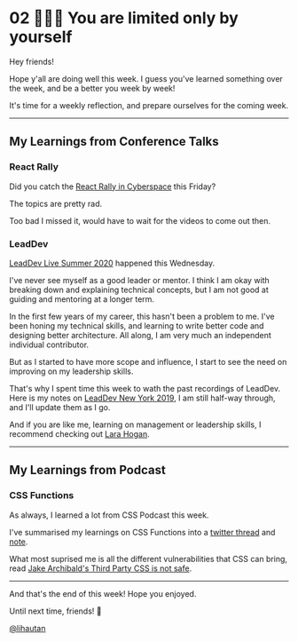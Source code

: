 # 02 🦸🏻‍♂️ You are limited only by yourself

Hey friends!

Hope y'all are doing well this week. I guess you've learned something over the week, and be a better you week by week!

It's time for a weekly reflection, and prepare ourselves for the coming week.

---

## My Learnings from Conference Talks

### React Rally

Did you catch the [React Rally in Cyberspace](https://www.reactrally.com/) this Friday?

The topics are pretty rad.

Too bad I missed it, would have to wait for the videos to come out then.

### LeadDev

[LeadDev Live Summer 2020](https://live.leaddev.com/) happened this Wednesday.

I've never see myself as a good leader or mentor. I think I am okay with breaking down and explaining technical concepts, but I am not good at guiding and mentoring at a longer term.

In the first few years of my career, this hasn't been a problem to me. I've been honing my technical skills, and learning to write better code and designing better architecture. All along, I am very much an independent individual contributor.

But as I started to have more scope and influence, I start to see the need on improving on my leadership skills.

That's why I spent time this week to wath the past recordings of LeadDev. Here is my notes on [LeadDev New York 2019](https://lihautan.com/notes/lead-dev/), I am still half-way through, and I'll update them as I go.

And if you are like me, learning on management or leadership skills, I recommend checking out [Lara Hogan](https://twitter.com/lara_hogan).

---

## My Learnings from Podcast

### CSS Functions

As always, I learned a lot from CSS Podcast this week.

I've summarised my learnings on CSS Functions into a [twitter thread](https://twitter.com/lihautan/status/1294528682468360193?s=20) and [note](https://lihautan.com/notes/css-podcast-020-functions/).

What most suprised me is all the different vulnerabilities that CSS can bring, read [Jake Archibald's Third Party CSS is not safe](https://jakearchibald.com/2018/third-party-css-is-not-safe/).

---

And that's the end of this week! Hope you enjoyed.

Until next time, friends! 👋

[@lihautan](https://twitter.com/lihautan)
